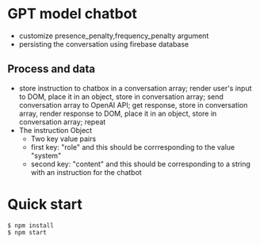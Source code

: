 # GPT model chatbot

- customize presence_penalty,frequency_penalty argument
- persisting the conversation using firebase database

## Process and data

- store instruction to chatbox in a conversation array; render user's input to DOM, place it in an object, store in conversation array; send conversation array to OpenAI API; get response, store in conversation array, render response to DOM, place it in an object, store in conversation array; repeat
- The instruction Object
  - Two key value pairs
  - first key: "role" and this should be corrresponding to the value "system"
  - second key: "content" and this should be corresponding to a string with an instruction for the chatbot

# Quick start

```
$ npm install
$ npm start
```
